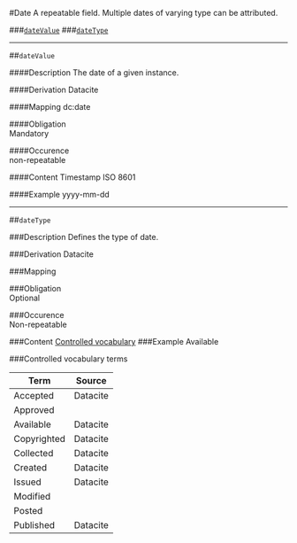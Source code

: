 #Date
A repeatable field. Multiple dates of varying type can be attributed.

###[`dateValue`](datevalue-1)
###[`dateType`](#datetype-1)

------------------

##`dateValue`

####Description
The date of a given instance. 

####Derivation
Datacite

####Mapping
dc:date

####Obligation	
Mandatory

####Occurence	
non-repeatable

####Content 
Timestamp ISO 8601

####Example
yyyy-mm-dd


------------------

##`dateType`

###Description
Defines the type of date. 

###Derivation
Datacite

###Mapping
 

###Obligation	
Optional 

###Occurence	
Non-repeatable

###Content 
[Controlled vocabulary](#controlled-vocabulary-terms)
###Example
Available

###Controlled vocabulary terms

Term|Source
----|------
Accepted | Datacite
Approved |
Available | Datacite
Copyrighted | Datacite
Collected | Datacite
Created | Datacite
Issued | Datacite
Modified |
Posted |
Published | Datacite
